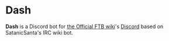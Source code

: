 # Dash
__Dash__ is a Discord bot for [the Official FTB wiki](ftb.gamepedia.com)'s [Discord](https://discord.gg/2Pq6Rft) based on SatanicSanta's IRC wiki bot.
